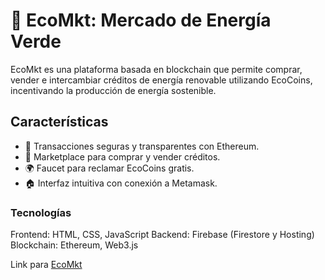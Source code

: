 # 🌻  EcoMkt: Mercado de Energía Verde
EcoMkt es una plataforma basada en blockchain que permite comprar, vender e intercambiar créditos de energía renovable utilizando EcoCoins, incentivando la producción de energía sostenible.

## Características
 - 🔗 Transacciones seguras y transparentes con Ethereum.
 - 🛒 Marketplace para comprar y vender créditos.
 - 🌍 Faucet para reclamar EcoCoins gratis.
 - 🏠 Interfaz intuitiva con conexión a Metamask.

### Tecnologías
Frontend: HTML, CSS, JavaScript
Backend: Firebase (Firestore y Hosting)
Blockchain: Ethereum, Web3.js


Link para [EcoMkt](https://ecocoins.web.app/)
